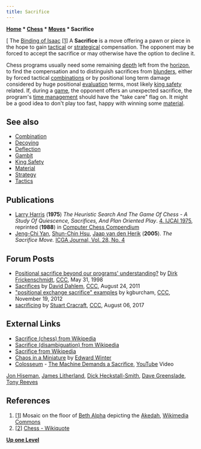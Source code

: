 ```yaml
---
title: Sacrifice
---
```

**[Home](Home "Home") \* [Chess](Chess "Chess") \* [Moves](Moves "Moves") \* Sacrifice**



[ The [Binding of Isaac](https://en.wikipedia.org/wiki/Binding_of_Isaac) <a id="cite-note-1" href="#cite-ref-1">[1]</a>
A **Sacrifice** is a move offering a pawn or piece in the hope to gain [tactical](Tactics "Tactics") or [strategical](Strategy "Strategy") compensation. The opponent may be forced to accept the sacrifice or may otherwise have the option to decline it. 


Chess programs usually need some remaining [depth](Depth "Depth") left from the [horizon](Horizon_Node "Horizon Node"), to find the compensation and to distinguish sacrifices from [blunders](https://en.wikipedia.org/wiki/Blunder_%28chess%29), either by forced tactical [combinations](Combination "Combination") or by positional long term damage considered by huge positional [evaluation](Evaluation "Evaluation") terms, most likely [king safety](King_Safety "King Safety") related. If, during a [game](Chess_Game "Chess Game"), the opponent offers an unexpected sacrifice, the program's [time management](Time_Management "Time Management") should have the "take care" flag on. It might be a good idea to don't play too fast, happy with winning some [material](Material "Material").



## See also


* [Combination](Combination "Combination")
* [Decoying](Decoying "Decoying")
* [Deflection](index.php?title=Deflection&action=edit&redlink=1 "Deflection (page does not exist)")
* [Gambit](index.php?title=Gambit&action=edit&redlink=1 "Gambit (page does not exist)")
* [King Safety](King_Safety "King Safety")
* [Material](Material "Material")
* [Strategy](Strategy "Strategy")
* [Tactics](Tactics "Tactics")


## Publications


* [Larry Harris](Larry_Harris "Larry Harris") (**1975**) *The Heuristic Search And The Game Of Chess - A Study Of Quiescence, Sacrifices, And Plan Oriented Play*. [4. IJCAI 1975](http://dblp.uni-trier.de/db/conf/ijcai/ijcai75.html), reprinted (**1988**) in [Computer Chess Compendium](Computer_Chess_Compendium "Computer Chess Compendium")
* [Jeng-Chi Yan](index.php?title=Jeng-Chi_Yan&action=edit&redlink=1 "Jeng-Chi Yan (page does not exist)"), [Shun-Chin Hsu](Shun-Chin_Hsu "Shun-Chin Hsu"), [Jaap van den Herik](Jaap_van_den_Herik "Jaap van den Herik") (**2005**). *The Sacrifice Move.* [ICGA Journal, Vol. 28, No. 4](ICGA_Journal#28_4 "ICGA Journal")


## Forum Posts


* [Positional sacrifice beyond our programs' understanding?](https://www.stmintz.com/ccc/index.php?id=19604) by [Dirk Frickenschmidt](Dirk_Frickenschmidt "Dirk Frickenschmidt"), [CCC](CCC "CCC"), May 31, 1998
* [Sacrifices](http://www.talkchess.com/forum/viewtopic.php?t=40167) by [David Dahlem](index.php?title=David_Dahlem&action=edit&redlink=1 "David Dahlem (page does not exist)"), [CCC](CCC "CCC"), August 24, 2011
* ["positional exchange sacrifice" examples](http://www.talkchess.com/forum/viewtopic.php?t=46067) by kgburcham, [CCC](CCC "CCC"), November 19, 2012
* [sacrificing](http://www.talkchess.com/forum/viewtopic.php?t=64817) by [Stuart Cracraft](Stuart_Cracraft "Stuart Cracraft"), [CCC](CCC "CCC"), August 06, 2017


## External Links


* [Sacrifice (chess) from Wikipedia](https://en.wikipedia.org/wiki/Sacrifice_%28chess%29)
* [Sacrifice (disambiguation) from Wikipedia](https://en.wikipedia.org/wiki/Sacrifice_%28disambiguation%29)
* [Sacrifice from Wikipedia](https://en.wikipedia.org/wiki/Sacrifice)
* [Chaos in a Miniature](http://www.chesshistory.com/winter/extra/laskerthomas.html) by [Edward Winter](https://en.wikipedia.org/wiki/Edward_Winter_%28chess_historian%29)
* [Colosseum](Category:Colosseum "Category:Colosseum") - [The Machine Demands a Sacrifice](https://en.wikipedia.org/wiki/Valentyne_Suite#Track_listing), [YouTube](https://en.wikipedia.org/wiki/YouTube) Video


 [Jon Hiseman](Category:Jon_Hiseman "Category:Jon Hiseman"), [James Litherland](https://en.wikipedia.org/wiki/James_Litherland), [Dick Heckstall-Smith](https://en.wikipedia.org/wiki/Dick_Heckstall-Smith), [Dave Greenslade](https://en.wikipedia.org/wiki/Dave_Greenslade), [Tony Reeves](https://en.wikipedia.org/wiki/Tony_Reeves)
 
## References


1. <a id="cite-ref-1" href="#cite-note-1">[1]</a> Mosaic on the floor of [Beth Alpha](https://en.wikipedia.org/wiki/Beth_Alpha) depicting the [Akedah](https://en.wikipedia.org/wiki/Binding_of_Isaac), [Wikimedia Commons](https://en.wikipedia.org/wiki/Wikimedia_Commons)
2. <a id="cite-ref-2" href="#cite-note-2">[2]</a> [Chess - Wikiquote](https://en.wikiquote.org/wiki/Chess)

**[Up one Level](Moves "Moves")**







 
